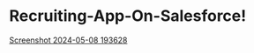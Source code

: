 # Recruiting-App-On-Salesforce!



[Screenshot 2024-05-08 193628](https://github.com/sakshibarkare11/Recruiting-App-On-Salesforce/assets/68588419/864203a2-ea4f-45ba-8b7e-c99d87c79dd5)
